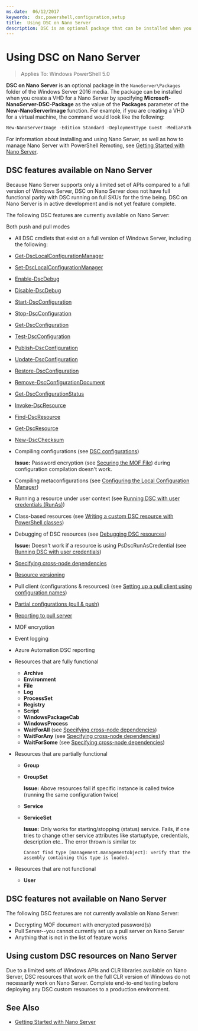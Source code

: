 ```yaml
---
ms.date:  06/12/2017
keywords:  dsc,powershell,configuration,setup
title:  Using DSC on Nano Server
description: DSC is an optional package that can be installed when you create a VHD for a Windows Nano Server.
---
```


# Using DSC on Nano Server

> Applies To: Windows PowerShell 5.0

**DSC on Nano Server** is an optional package in the `NanoServer\Packages` folder of the Windows
Server 2016 media. The package can be installed when you create a VHD for a Nano Server by
specifying **Microsoft-NanoServer-DSC-Package** as the value of the **Packages** parameter of the
**New-NanoServerImage** function. For example, if you are creating a VHD for a virtual machine, the
command would look like the following:

```powershell
New-NanoServerImage -Edition Standard -DeploymentType Guest -MediaPath f:\ -BasePath .\Base -TargetPath .\Nano1\Nano.vhd -ComputerName Nano1 -Packages Microsoft-NanoServer-DSC-Package
```

For information about installing and using Nano Server, as well as how to manage Nano Server with
PowerShell Remoting, see
[Getting Started with Nano Server](/windows-server/get-started/getting-started-with-nano-server).

## DSC features available on Nano Server

Because Nano Server supports only a limited set of APIs compared to a full version of Windows
Server, DSC on Nano Server does not have full functional parity with DSC running on full SKUs for
the time being. DSC on Nano Server is in active development and is not yet feature complete.

The following DSC features are currently available on Nano Server:

Both push and pull modes

- All DSC cmdlets that exist on a full version of Windows Server, including the following:
- [Get-DscLocalConfigurationManager](/powershell/module/PSDesiredStateConfiguration/Get-DscLocalConfigurationManager)
- [Set-DscLocalConfigurationManager](/powershell/module/PSDesiredStateConfiguration/Set-DscLocalConfigurationManager)
- [Enable-DscDebug](/powershell/module/PSDesiredStateConfiguration/Enable-DscDebug)
- [Disable-DscDebug](/powershell/module/PSDesiredStateConfiguration/Disable-DscDebug)
- [Start-DscConfiguration](/powershell/module/psdesiredstateconfiguration/start-dscconfiguration)
- [Stop-DscConfiguration](/powershell/module/PSDesiredStateConfiguration/Stop-DscConfiguration)
- [Get-DscConfiguration](/powershell/module/PSDesiredStateConfiguration/Get-DscConfiguration)
- [Test-DscConfiguration](/powershell/module/psdesiredstateconfiguration/Test-DSCConfiguration)
- [Publish-DscConfiguration](/powershell/module/PSDesiredStateConfiguration/Publish-DscConfiguration)
- [Update-DscConfiguration](/powershell/module/PSDesiredStateConfiguration/Update-DscConfiguration)
- [Restore-DscConfiguration](/powershell/module/PSDesiredStateConfiguration/Restore-DscConfiguration)
- [Remove-DscConfigurationDocument](/powershell/module/PSDesiredStateConfiguration/Remove-DscConfigurationDocument)
- [Get-DscConfigurationStatus](/powershell/module/PSDesiredStateConfiguration/Get-DscConfigurationStatus)
- [Invoke-DscResource](/powershell/module/PSDesiredStateConfiguration/Invoke-DscResource)
- [Find-DscResource](/powershell/module/powershellget/find-dscresource?view=powershell-6)
- [Get-DscResource](/powershell/module/PSDesiredStateConfiguration/Get-DscResource)
- [New-DscChecksum](/powershell/module/PSDesiredStateConfiguration/New-DSCCheckSum)

- Compiling configurations (see [DSC configurations](../configurations/configurations.md))

  **Issue:** Password encryption (see [Securing the MOF File](../pull-server/secureMOF.md)) during
  configuration compilation doesn't work.

- Compiling metaconfigurations (see
  [Configuring the Local Configuration Manager](../managing-nodes/metaConfig.md))

- Running a resource under user context (see
  [Running DSC with user credentials (RunAs)](../configurations/runAsUser.md))

- Class-based resources (see
  [Writing a custom DSC resource with PowerShell classes](/previous-versions//dn948461(v=technet.10)))

- Debugging of DSC resources (see [Debugging DSC resources](../troubleshooting/debugResource.md))

  **Issue:** Doesn't work if a resource is using PsDscRunAsCredential (see
  [Running DSC with user credentials](../configurations/runAsUser.md))

- [Specifying cross-node dependencies](../configurations/crossNodeDependencies.md)

- [Resource versioning](../configurations/sxsResource.md)

- Pull client (configurations & resources) (see
  [Setting up a pull client using configuration names](../pull-server/pullClientConfigNames.md))

- [Partial configurations (pull & push)](../pull-server/partialConfigs.md)

- [Reporting to pull server](../pull-server/reportServer.md)

- MOF encryption

- Event logging

- Azure Automation DSC reporting

- Resources that are fully functional

  - **Archive**
  - **Environment**
  - **File**
  - **Log**
  - **ProcessSet**
  - **Registry**
  - **Script**
  - **WindowsPackageCab**
  - **WindowsProcess**
  - **WaitForAll** (see [Specifying cross-node dependencies](../configurations/crossNodeDependencies.md))
  - **WaitForAny** (see [Specifying cross-node dependencies](../configurations/crossNodeDependencies.md))
  - **WaitForSome** (see [Specifying cross-node dependencies](../configurations/crossNodeDependencies.md))

- Resources that are partially functional

  - **Group**
  - **GroupSet**

    **Issue:** Above resources fail if specific instance is called twice (running the same
    configuration twice)

  - **Service**
  - **ServiceSet**

    **Issue:** Only works for starting/stopping (status) service. Fails, if one tries to change
    other service attributes like startuptype, credentials, description etc.. The error thrown is
    similar to:

    ```
    Cannot find type [management.managementobject]: verify that the assembly containing this type is loaded.
    ```

- Resources that are not functional

  - **User**

## DSC features not available on Nano Server

The following DSC features are not currently available on Nano Server:

- Decrypting MOF document with encrypted password(s)
- Pull Server--you cannot currently set up a pull server on Nano Server
- Anything that is not in the list of feature works

## Using custom DSC resources on Nano Server

Due to a limited sets of Windows APIs and CLR libraries available on Nano Server, DSC resources that work on the full CLR version of Windows do not necessarily work on Nano Server.
Complete end-to-end testing before deploying any DSC custom resources to a production environment.

## See Also

- [Getting Started with Nano Server](/windows-server/get-started/getting-started-with-nano-server)
